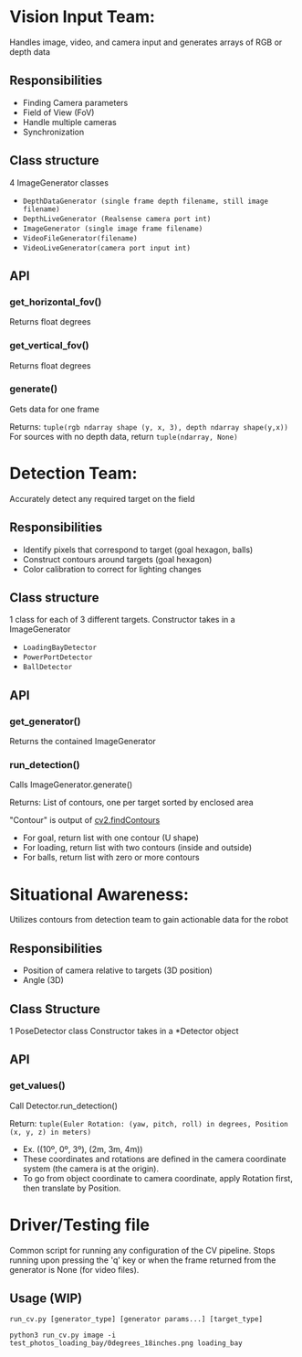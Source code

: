 # Vision Input Team:
Handles image, video, and camera input and generates arrays of RGB or depth data
## Responsibilities
- Finding Camera parameters
- Field of View (FoV)
- Handle multiple cameras
- Synchronization
## Class structure
4 ImageGenerator classes
- `DepthDataGenerator (single frame depth filename, still image filename)`
- `DepthLiveGenerator (Realsense camera port int)`
- `ImageGenerator (single image frame filename)`
- `VideoFileGenerator(filename)`
- `VideoLiveGenerator(camera port input int)`
## API
### get_horizontal_fov()
Returns float degrees

### get_vertical_fov()
Returns float degrees

### generate()
Gets data for one frame

Returns: `tuple(rgb ndarray shape (y, x, 3), depth ndarray shape(y,x))`
For sources with no depth data, return `tuple(ndarray, None)`

# Detection Team:
Accurately detect any required target on the field
## Responsibilities
- Identify pixels that correspond to target (goal hexagon, balls)
- Construct contours around targets (goal hexagon)
- Color calibration to correct for lighting changes
## Class structure
1 class for each of 3 different targets. Constructor takes in a ImageGenerator
- `LoadingBayDetector`
- `PowerPortDetector`
- `BallDetector`
## API
### get_generator()
Returns the contained ImageGenerator

### run_detection()
Calls ImageGenerator.generate()

Returns: List of contours, one per target sorted by enclosed area

"Contour" is output of [cv2.findContours](https://docs.opencv.org/2.4/modules/imgproc/doc/structural_analysis_and_shape_descriptors.html#findcontours)
- For goal, return list with one contour (U shape)
- For loading, return list with two contours (inside and outside)
- For balls, return list with zero or more contours

# Situational Awareness:
Utilizes contours from detection team to gain actionable data for the robot
## Responsibilities
- Position of camera relative to targets (3D position)
- Angle (3D)
## Class Structure
1 PoseDetector class
Constructor takes in a \*Detector object

## API
### get_values()
Call Detector.run_detection()

Return: `tuple(Euler Rotation: (yaw, pitch, roll) in degrees, Position (x, y, z) in meters)`
- Ex. ((10º, 0º, 3º), (2m, 3m, 4m))
- These coordinates and rotations are defined in the camera coordinate system (the camera is at the origin).
- To go from object coordinate to camera coordinate, apply Rotation first, then translate by Position.

# Driver/Testing file
Common script for running any configuration of the CV pipeline. Stops running upon pressing the 'q' key or when the frame returned from the generator is None (for video files).

## Usage (WIP)
`run_cv.py [generator_type] [generator params...] [target_type]`

`python3 run_cv.py image -i test_photos_loading_bay/0degrees_18inches.png loading_bay`
